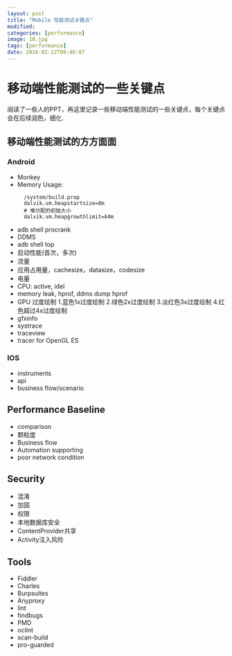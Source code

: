 ```yaml
---
layout: post
title: "Mobile 性能测试关键点"
modified:
categories: [performance]
image: 10.jpg
tags: [performance]
date: 2016-02-22T09:40:07
---
```


# 移动端性能测试的一些关键点

阅读了一些人的PPT，再这里记录一些移动端性能测试的一些关键点，每个关键点会在后续润色，细化.

## 移动端性能测试的方方面面

### Android
- Monkey
- Memory Usage:
  ```
    /system/build.prop
    dalvik.vm.heapstartsize=8m
    # 堆分配的初始大小
    dalvik.vm.heapgrowthlimit=64m
  ```  
- adb shell procrank
- DDMS
- adb shell top
- 启动性能(首次，多次)
- 流量
- 应用占用量，cachesize，datasize，codesize
- 电量
- CPU: active, idel
- memory leak, hprof, ddms dump hprof
- GPU 过度绘制
  1.蓝色1x过度绘制
  2.绿色2x过度绘制
  3.淡红色3x过度绘制
  4.红色超过4x过度绘制
- gfxinfo
- systrace
- traceview
- tracer for OpenGL ES


### IOS

- instruments
- api
- business flow/scenario

## Performance Baseline

- comparison
- 颗粒度
- Business flow
- Automation supporting
- poor network condition

## Security

- 混淆
- 加固
- 权限
- 本地数据库安全
- ContentProvider共享
- Activity注入风险

## Tools

- Fiddler
- Charles
- Burpsuites
- Anyproxy
- lint
- findbugs
- PMD
- oclint
- scan-build
- pro-guarded
